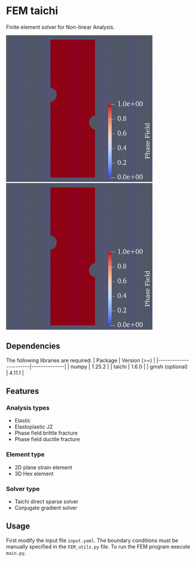 # FEM taichi 

Finite element solver for Non-linear Analysis.

<img src="pf.gif" alt="Phase field brittle fracture" width="400" height="400">
<img src="pf.gif" alt="Phase field brittle fracture" width="400" height="400">


## Dependencies
The following libraries are required:
| Package               | Version (>=) |
|-----------------------|--------------|
| numpy                 | 1.25.2       |
| taichi                | 1.6.0        |
| gmsh (optional)       | 4.11.1       |

## Features 
 ### Analysis types
- Elastic 
- Elastoplastic J2
- Phase field brittle fracture 
- Phase field ductile fracture 

 ### Element type
 - 2D plane strain element
 - 3D Hex element

 ### Solver type 
 - Taichi direct sparse solver 
 - Conjugate gradient solver 

## Usage
First modify the input file `input.yaml`. The boundary conditions must be manually specified in the `FEM_utils.py` file. To run the FEM program execute `main.py`. 






